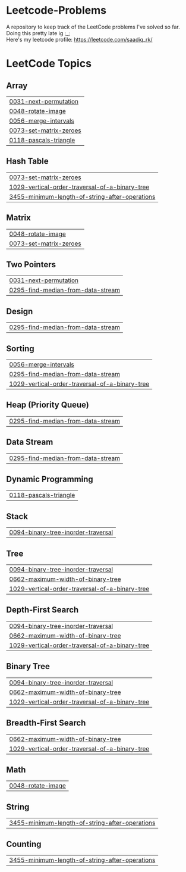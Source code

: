 # Leetcode-Problems
A repository to keep track of the LeetCode problems I've solved so far. Doing this pretty late ig ;_;\
Here's my leetcode profile: https://leetcode.com/saadiq_rk/

<!---LeetCode Topics Start-->
# LeetCode Topics
## Array
|  |
| ------- |
| [0031-next-permutation](https://github.com/SaadiqRaufKhan/Leetcode-Problems/tree/master/0031-next-permutation) |
| [0048-rotate-image](https://github.com/SaadiqRaufKhan/Leetcode-Problems/tree/master/0048-rotate-image) |
| [0056-merge-intervals](https://github.com/SaadiqRaufKhan/Leetcode-Problems/tree/master/0056-merge-intervals) |
| [0073-set-matrix-zeroes](https://github.com/SaadiqRaufKhan/Leetcode-Problems/tree/master/0073-set-matrix-zeroes) |
| [0118-pascals-triangle](https://github.com/SaadiqRaufKhan/Leetcode-Problems/tree/master/0118-pascals-triangle) |
## Hash Table
|  |
| ------- |
| [0073-set-matrix-zeroes](https://github.com/SaadiqRaufKhan/Leetcode-Problems/tree/master/0073-set-matrix-zeroes) |
| [1029-vertical-order-traversal-of-a-binary-tree](https://github.com/SaadiqRaufKhan/Leetcode-Problems/tree/master/1029-vertical-order-traversal-of-a-binary-tree) |
| [3455-minimum-length-of-string-after-operations](https://github.com/SaadiqRaufKhan/Leetcode-Problems/tree/master/3455-minimum-length-of-string-after-operations) |
## Matrix
|  |
| ------- |
| [0048-rotate-image](https://github.com/SaadiqRaufKhan/Leetcode-Problems/tree/master/0048-rotate-image) |
| [0073-set-matrix-zeroes](https://github.com/SaadiqRaufKhan/Leetcode-Problems/tree/master/0073-set-matrix-zeroes) |
## Two Pointers
|  |
| ------- |
| [0031-next-permutation](https://github.com/SaadiqRaufKhan/Leetcode-Problems/tree/master/0031-next-permutation) |
| [0295-find-median-from-data-stream](https://github.com/SaadiqRaufKhan/Leetcode-Problems/tree/master/0295-find-median-from-data-stream) |
## Design
|  |
| ------- |
| [0295-find-median-from-data-stream](https://github.com/SaadiqRaufKhan/Leetcode-Problems/tree/master/0295-find-median-from-data-stream) |
## Sorting
|  |
| ------- |
| [0056-merge-intervals](https://github.com/SaadiqRaufKhan/Leetcode-Problems/tree/master/0056-merge-intervals) |
| [0295-find-median-from-data-stream](https://github.com/SaadiqRaufKhan/Leetcode-Problems/tree/master/0295-find-median-from-data-stream) |
| [1029-vertical-order-traversal-of-a-binary-tree](https://github.com/SaadiqRaufKhan/Leetcode-Problems/tree/master/1029-vertical-order-traversal-of-a-binary-tree) |
## Heap (Priority Queue)
|  |
| ------- |
| [0295-find-median-from-data-stream](https://github.com/SaadiqRaufKhan/Leetcode-Problems/tree/master/0295-find-median-from-data-stream) |
## Data Stream
|  |
| ------- |
| [0295-find-median-from-data-stream](https://github.com/SaadiqRaufKhan/Leetcode-Problems/tree/master/0295-find-median-from-data-stream) |
## Dynamic Programming
|  |
| ------- |
| [0118-pascals-triangle](https://github.com/SaadiqRaufKhan/Leetcode-Problems/tree/master/0118-pascals-triangle) |
## Stack
|  |
| ------- |
| [0094-binary-tree-inorder-traversal](https://github.com/SaadiqRaufKhan/Leetcode-Problems/tree/master/0094-binary-tree-inorder-traversal) |
## Tree
|  |
| ------- |
| [0094-binary-tree-inorder-traversal](https://github.com/SaadiqRaufKhan/Leetcode-Problems/tree/master/0094-binary-tree-inorder-traversal) |
| [0662-maximum-width-of-binary-tree](https://github.com/SaadiqRaufKhan/Leetcode-Problems/tree/master/0662-maximum-width-of-binary-tree) |
| [1029-vertical-order-traversal-of-a-binary-tree](https://github.com/SaadiqRaufKhan/Leetcode-Problems/tree/master/1029-vertical-order-traversal-of-a-binary-tree) |
## Depth-First Search
|  |
| ------- |
| [0094-binary-tree-inorder-traversal](https://github.com/SaadiqRaufKhan/Leetcode-Problems/tree/master/0094-binary-tree-inorder-traversal) |
| [0662-maximum-width-of-binary-tree](https://github.com/SaadiqRaufKhan/Leetcode-Problems/tree/master/0662-maximum-width-of-binary-tree) |
| [1029-vertical-order-traversal-of-a-binary-tree](https://github.com/SaadiqRaufKhan/Leetcode-Problems/tree/master/1029-vertical-order-traversal-of-a-binary-tree) |
## Binary Tree
|  |
| ------- |
| [0094-binary-tree-inorder-traversal](https://github.com/SaadiqRaufKhan/Leetcode-Problems/tree/master/0094-binary-tree-inorder-traversal) |
| [0662-maximum-width-of-binary-tree](https://github.com/SaadiqRaufKhan/Leetcode-Problems/tree/master/0662-maximum-width-of-binary-tree) |
| [1029-vertical-order-traversal-of-a-binary-tree](https://github.com/SaadiqRaufKhan/Leetcode-Problems/tree/master/1029-vertical-order-traversal-of-a-binary-tree) |
## Breadth-First Search
|  |
| ------- |
| [0662-maximum-width-of-binary-tree](https://github.com/SaadiqRaufKhan/Leetcode-Problems/tree/master/0662-maximum-width-of-binary-tree) |
| [1029-vertical-order-traversal-of-a-binary-tree](https://github.com/SaadiqRaufKhan/Leetcode-Problems/tree/master/1029-vertical-order-traversal-of-a-binary-tree) |
## Math
|  |
| ------- |
| [0048-rotate-image](https://github.com/SaadiqRaufKhan/Leetcode-Problems/tree/master/0048-rotate-image) |
## String
|  |
| ------- |
| [3455-minimum-length-of-string-after-operations](https://github.com/SaadiqRaufKhan/Leetcode-Problems/tree/master/3455-minimum-length-of-string-after-operations) |
## Counting
|  |
| ------- |
| [3455-minimum-length-of-string-after-operations](https://github.com/SaadiqRaufKhan/Leetcode-Problems/tree/master/3455-minimum-length-of-string-after-operations) |
<!---LeetCode Topics End-->
